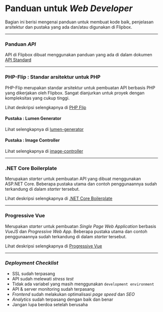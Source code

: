 # Panduan untuk *Web Developer*
Bagian ini berisi mengenai panduan untuk membuat kode baik, penjelasan arsitektur dan pustaka yang ada dan/atau digunakan di Flipbox.

---

### Panduan *API*

API di Flipbox dibuat menggunakan panduan yang ada di dalam dokumen [API Standard]()

---
### PHP-Flip : Standar arsitektur untuk PHP

PHP-Flip merupakan standar arsitektur untuk pembuatan API berbasis PHP yang dikerjakan oleh Flipbox. Sangat dianjurkan untuk proyek dengan kompleksitas yang cukup tinggi.

Lihat deskripsi selengkapnya di [PHP Flip](https://github.com/flipboxstudio/php-flip)

#### Pustaka : Lumen Generator
Lihat selengkapnya di [lumen-generator](https://github.com/flipboxstudio/lumen-generator)
#### Pustaka : Image Controller
Lihat selengkapnya di [image-controller](https://github.com/flipboxstudio/image-controller)

---
### .NET Core Boilerplate

Merupakan *starter* untuk pembuatan API yang dibuat menggunakan ASP.NET Core. Beberapa pustaka utama dan contoh penggunaannya sudah terkandung di dalam *starter* tersebut.

Lihat deskripsi selengkapnya di [.NET Core Boilerplate](https://github.com/flipboxstudio/boilerplate)

---
### Progressive Vue

Merupakan *starter* untuk pembuatan *Single Page Web Application* berbasis *VueJS* dan *Progressive Web App*. Beberapa pustaka utama dan contoh penggunaannya sudah terkandung di dalam *starter* tersebut.

Lihat deskripsi selengkapnya di [Progressive Vue](https://github.com/flipboxstudio/progressive-vue)

---
### *Deployment Checklist*

- SSL sudah terpasang
- API sudah melewati *stress test*
- Tidak ada variabel yang masih menggunakan `development environment`
- API & server monitoring sudah terpasang
- *Frontend* sudah melakukan optimalisasi *page speed* dan *SEO*
- *Analytics* sudah terpasang dengan baik dan benar
- Jangan lupa berdoa setelah berusaha